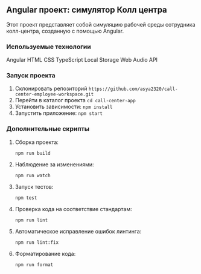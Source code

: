 ## Angular проект: симулятор Колл центра

Этот проект представляет собой симуляцию рабочей среды сотрудника колл-центра, созданную с помощью Angular.

### Используемые технологии

Angular
HTML
CSS
TypeScript
Local Storage
Web Audio API

### Запуск проекта

1. Склонировать репозиторий `https://github.com/asya2320/call-center-employee-workspace.git`
2. Перейти в каталог проекта `cd call-center-app`
3. Установить зависимости: `npm install`
4. Запустить приложение: `npm start`

### Дополнительные скрипты

1. Сборка проекта:

    `npm run build`

2. Наблюдение за изменениями:

    `npm run watch`

3. Запуск тестов:

    `npm test`

4. Проверка кода на соответствие стандартам:

    `npm run lint`

5. Автоматическое исправление ошибок линтинга:

    `npm run lint:fix`

6. Форматирование кода:

    `npm run format`

